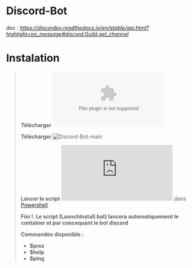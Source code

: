 # Discord-Bot

###### doc : https://discordpy.readthedocs.io/en/stable/api.html?highlight=on_message#discord.Guild.get_channel

# Instalation 

> **Télécharger** ![Docker](docker.com)
>
> **Télécharger** ![Discord-Bot-main](https://github.com/UnionRolistes/Bot_Base/tree/11-cree-une-application-docker-pour-facilit%C3%A9-le-developpement/Discord-Bot-main) 
>
> **Lancer le script** ![LaunchInstall.bat](https://github.com/UnionRolistes/Bot_Base/blob/11-cree-une-application-docker-pour-facilit%C3%A9-le-developpement/Discord-Bot-main/Install/LaunchInstall.bat) dans [Powershell](https://learn.microsoft.com/fr-fr/powershell/scripting/overview?view=powershell-7.3)
>
> **Fini !. Le script (LaunchInstall.bat) lancera automatiquement le container et par concequant le bot discord**
> 
>
> **Commandes disponible :**
>
> - **$prez**
> - **$help**
> - **$ping**

